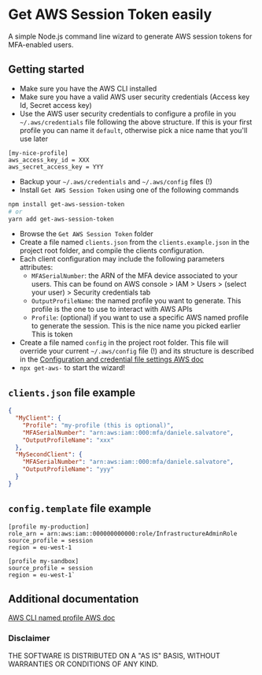 # Get AWS Session Token easily

A simple Node.js command line wizard to generate AWS session tokens for MFA-enabled users.

## Getting started

- Make sure you have the AWS CLI installed
- Make sure you have a valid AWS user security credentials (Access key Id, Secret access key)
- Use the AWS user security credentials to configure a profile in you `~/.aws/credentials` file
  following the above structure. If this is your first profile you can name it `default`, otherwise
  pick a nice name that you'll use later

```
[my-nice-profile]
aws_access_key_id = XXX
aws_secret_access_key = YYY
```

- Backup your `~/.aws/credentials` and `~/.aws/config` files (!)
- Install `Get AWS Session Token` using one of the following commands

```bash
npm install get-aws-session-token
# or
yarn add get-aws-session-token
```

- Browse the `Get AWS Session Token` folder
- Create a file named `clients.json` from the `clients.example.json` in the project root folder, and
  compile the clients configuration.
- Each client configuration may include the following parameters attributes:
  - `MFASerialNumber`: the ARN of the MFA device associated to your users. This can be found on AWS
    console > IAM > Users > (select your user) > Security credentials tab
  - `OutputProfileName`: the named profile you want to generate. This profile is the one to use to
    interact with AWS APIs
  - `Profile`: (optional) if you want to use a specific AWS named profile to generate the session.
    This is the nice name you picked earlier This is token
- Create a file named `config` in the project root folder. This file will override your current
  `~/.aws/config` file (!) and its structure is described in the
  [Configuration and credential file settings AWS doc](https://docs.aws.amazon.com/cli/latest/userguide/cli-configure-files.html)
- `npx get-aws-` to start the wizard!

## `clients.json` file example

```json
{
  "MyClient": {
    "Profile": "my-profile (this is optional)",
    "MFASerialNumber": "arn:aws:iam::000:mfa/daniele.salvatore",
    "OutputProfileName": "xxx"
  },
  "MySecondClient": {
    "MFASerialNumber": "arn:aws:iam::000:mfa/daniele.salvatore",
    "OutputProfileName": "yyy"
  }
}
```

## `config.template` file example

```
[profile my-production]
role_arn = arn:aws:iam::000000000000:role/InfrastructureAdminRole
source_profile = session
region = eu-west-1

[profile my-sandbox]
source_profile = session
region = eu-west-1`
```

## Additional documentation

[AWS CLI named profile AWS doc](https://docs.aws.amazon.com/cli/latest/userguide/cli-configure-profiles.html)

### Disclaimer

THE SOFTWARE IS DISTRIBUTED ON A "AS IS" BASIS, WITHOUT WARRANTIES OR CONDITIONS OF ANY KIND.

